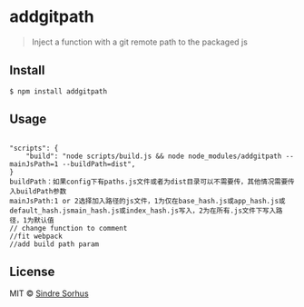 # addgitpath 

> Inject a function with a git remote path to the packaged js


## Install

```
$ npm install addgitpath

```


## Usage

```webpack scripts 

"scripts": {
    "build": "node scripts/build.js && node node_modules/addgitpath --mainJsPath=1 --buildPath=dist",
}
buildPath：如果config下有paths.js文件或者为dist目录可以不需要传，其他情况需要传入buildPath参数
mainJsPath:1 or 2选择加入路径的js文件，1为仅在base_hash.js或app_hash.js或default_hash.jsmain_hash.js或index_hash.js写入，2为在所有.js文件下写入路径，1为默认值
// change function to comment
//fit webpack 
//add build path param
```

## License

MIT © [Sindre Sorhus](https://sindresorhus.com)
